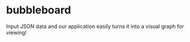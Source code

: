 # bubbleboard
Input JSON data and our application easily turns it into a visual graph for viewing! 
